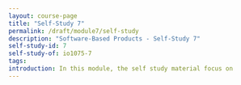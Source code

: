 ```yaml
---
layout: course-page
title: "Self-Study 7"
permalink: /draft/module7/self-study
description: "Software-Based Products - Self-Study 7"
self-study-id: 7
self-study-of: io1075-7
tags:
introduction: In this module, the self study material focus on
---
```

